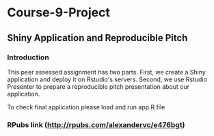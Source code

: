 # Course-9-Project 

## Shiny Application and Reproducible Pitch

### Introduction

This peer assessed assignment has two parts. 
First, we create a Shiny application and deploy it on Rstudio's servers. 
Second, we use Rstudio Presenter to prepare a reproducible pitch presentation about our application.

To check final application please load and run app.R file

### RPubs link (http://rpubs.com/alexandervc/e476bgt)

